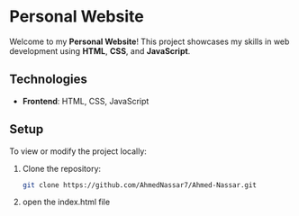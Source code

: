 # Personal Website

Welcome to my **Personal Website**! This project showcases my skills in web development using **HTML**, **CSS**, and **JavaScript**.

## Technologies

- **Frontend**: HTML, CSS, JavaScript

## Setup

To view or modify the project locally:

1. Clone the repository:
   ```bash
   git clone https://github.com/AhmedNassar7/Ahmed-Nassar.git

2. open the index.html file
